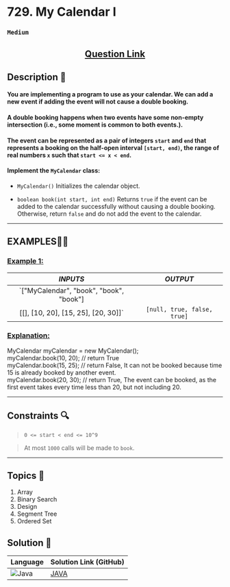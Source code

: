 # 729. My Calendar I

### `Medium`


<h2 align="center">
<a href="https://leetcode.com/problems/my-calendar-i/description/?envType=daily-question&envId=2024-09-26"><strong>Question Link</strong></a>
</h2>


## Description 📑

#### You are implementing a program to use as your calendar. We can add a new event if adding the event will not cause a double booking.

#### A double booking happens when two events have some non-empty intersection (i.e., some moment is common to both events.).

#### The event can be represented as a pair of integers `start` and `end` that represents a booking on the half-open interval `[start, end)`, the range of real numbers `x` such that `start <= x < end`.

#### Implement the `MyCalendar` class:

- `MyCalendar()` Initializes the calendar object.

- `boolean book(int start, int end)` Returns `true` if the event can be added to the calendar successfully without causing a double booking. Otherwise, return `false` and do not add the event to the calendar.


---

## **EXAMPLES**💫✨ </br>

<h3>

<ins>**Example 1**:</ins> </br>


| _INPUTS_ | _OUTPUT_ |
| :-----------: | :-----------: |
| `["MyCalendar", "book", "book", "book"]
[[], [10, 20], [15, 25], [20, 30]]` | `[null, true, false, true]` |

</h3>

<h3>
<ins>Explanation:</ins>
</h3>

MyCalendar myCalendar = new MyCalendar(); <br>
myCalendar.book(10, 20); // return True <br>
myCalendar.book(15, 25); // return False, It can not be booked because time 15 is already booked by another event. <br>
myCalendar.book(20, 30); // return True, The event can be booked, as the first event takes every time less than 20, but not including 20.


___

## Constraints 🔍

> `0 <= start < end <= 10^9`</br>

> At most `1000` calls will be made to `book`.

___

## Topics 📝

1. Array
2. Binary Search
3. Design
4. Segment Tree
5. Ordered Set


## Solution 📃

|  Language   |  Solution Link (GitHub) |
| ------------- | ------------- |
|  ![Java](https://img.shields.io/badge/java-%23ED8B00.svg?style=flat&logo=openjdk&logoColor=white)  | [JAVA](https://github.com/Purnima47/Leetcode-Solutions/blob/main/%F0%9F%9F%A1%20Medium/729%20-%20My%20Calendar%20I/_729MyCalendarI.java) |